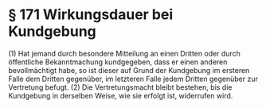 # § 171 Wirkungsdauer bei Kundgebung
(1) Hat jemand durch besondere Mitteilung an einen Dritten oder durch öffentliche Bekanntmachung kundgegeben, dass er einen anderen bevollmächtigt habe, so ist dieser auf Grund der Kundgebung im ersteren Falle dem Dritten gegenüber, im letzteren Falle jedem Dritten gegenüber zur Vertretung befugt.
(2) Die Vertretungsmacht bleibt bestehen, bis die Kundgebung in derselben Weise, wie sie erfolgt ist, widerrufen wird.